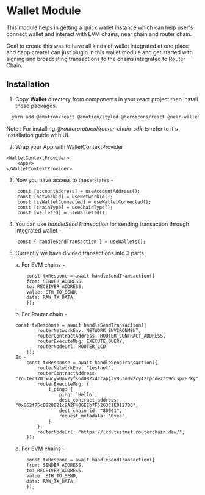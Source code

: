 
# Wallet Module

This module helps in getting a quick wallet instance which can help user's connect wallet and interact with EVM chains, near chain and router chain.

Goal to create this was to have all kinds of wallet integrated at one place and dapp creater can just plugin in this wallet module and get started with signing and broadcating transactions to the chains integrated to Router Chain. 


## Installation

1. Copy **Wallet** directory from components in your react project then install these packages.

```bash
  yarn add @emotion/react @emotion/styled @heroicons/react @near-wallet-selector/core @mui/material @near-wallet-selector/my-near-wallet @routerprotocol/router-chain-sdk-ts near-api-js styled-components viem wagmi
```
Note : For installing *@routerprotocol/router-chain-sdk-ts* refer to it's installation guide with UI.

2. Wrap your App with WalletContextProvider
```JS
<WalletContextProvider>
    <App/>
</WalletContextProvider>
```

3. Now you have access to these states -  
```JS
    const [accountAddress] = useAccountAddress();
    const [networkId] = useNetworkId();
    const [isWalletConnected] = useWalletConnected();
    const [chainType] = useChainType();
    const [walletId] = useWalletId();
```

4. You can use *handleSendTransaction* for sending transaction through integrated wallet - 
```JS
    const { handleSendTransaction } = useWallets();
```

5. Currently we have divided transactions into 3 parts 

    a. For EVM chains - 
    ```JS
        const txRespone = await handleSendTransaction({
        from: SENDER_ADDRESS,
        to: RECEIVER_ADDRESS,
        value: ETH_TO_SEND,
        data: RAW_TX_DATA,
        });
    ```
    b. For Router chain - 
    ```JS
    const txResponse = await handleSendTransaction({
            routerNetworkEnv: NETWORK_ENVIRONMENT,
            routerContractAddress: ROUTER_CONTRACT_ADDRESS,
            routerExecuteMsg: EXECUTE_QUERY,
            routerNodeUrl: ROUTER_LCD,
        });
    Ex - 
        const txResponse = await handleSendTransaction({
            routerNetworkEnv: "testnet",
            routerContractAddress: "router1703xucyw0nv2yfs6d082x4crapjly9utn0w2cy42rpcdez3t9dusp287ky",
            routerExecuteMsg: {
                i_ping: {
                    ping: `Hello`,
                    dest_contract_address: "0x862f75cB828B21c9A2F406EEb7F5263C1E012700",
                    dest_chain_id: "80001",
                    request_metadata: "0xee',
                }
            },
            routerNodeUrl: "https://lcd.testnet.routerchain.dev/",
        });
    ```
    c. For EVM chains - 
    ```JS
        const txRespone = await handleSendTransaction({
        from: SENDER_ADDRESS,
        to: RECEIVER_ADDRESS,
        value: ETH_TO_SEND,
        data: RAW_TX_DATA,
        });
    ```
